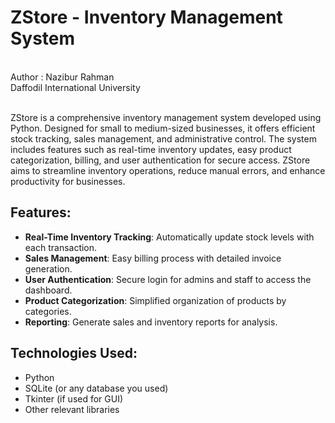 # ZStore - Inventory Management System
<br>
Author : Nazibur Rahman
<br>
Daffodil International University
<br>
<br>

ZStore is a comprehensive inventory management system developed using Python. Designed for small to medium-sized businesses, it offers efficient stock tracking, sales management, and administrative control. The system includes features such as real-time inventory updates, easy product categorization, billing, and user authentication for secure access. ZStore aims to streamline inventory operations, reduce manual errors, and enhance productivity for businesses.

## Features:
- **Real-Time Inventory Tracking**: Automatically update stock levels with each transaction.
- **Sales Management**: Easy billing process with detailed invoice generation.
- **User Authentication**: Secure login for admins and staff to access the dashboard.
- **Product Categorization**: Simplified organization of products by categories.
- **Reporting**: Generate sales and inventory reports for analysis.

## Technologies Used:
- Python
- SQLite (or any database you used)
- Tkinter (if used for GUI)
- Other relevant libraries
